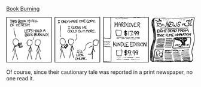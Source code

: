 [Book Burning](https://xkcd.com/750)

![Book Burning](./random_comic.png)

Of course, since their cautionary tale was reported in a print newspaper, no one read it.

